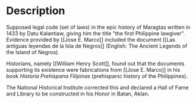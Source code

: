 # Description
Supposed legal code (set of laws) in the epic history of Maragtas written in 1433 by Datu Kalantiaw, giving him the title "the first Philippine lawgiver". Evidence provided by [[Jose E. Marco]] included the document [[Las antiguas leyendas de la Isla de Negros]] (English: The Ancient Legends of the Island of Negros).

Historians, namely [[William Henry Scott]], found out that the documents supporting its existence were fabrications from [[Jose E. Marco]] in his book *Historia Prehispana Filipinas* (prehispanic history of the Philippines).

The National Historical Institute corrected this and declared a Hall of Fame and Library to be constructed in his Honor in Batan, Aklan.